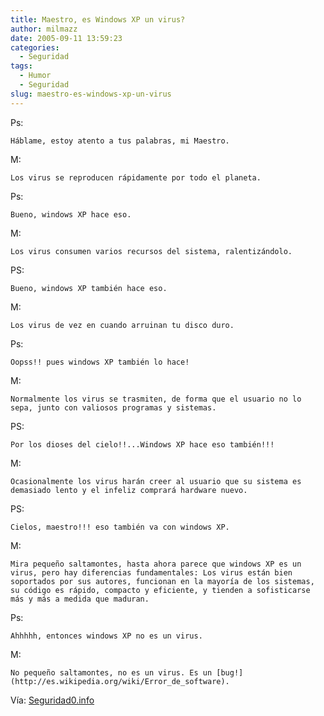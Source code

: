 ```yaml
---
title: Maestro, es Windows XP un virus?
author: milmazz
date: 2005-09-11 13:59:23
categories:
  - Seguridad
tags:
  - Humor
  - Seguridad
slug: maestro-es-windows-xp-un-virus
---
```


Ps:

    Háblame, estoy atento a tus palabras, mi Maestro.

M:

    Los virus se reproducen rápidamente por todo el planeta.

Ps:

    Bueno, windows XP hace eso.

M:

    Los virus consumen varios recursos del sistema, ralentizándolo.

PS:

    Bueno, windows XP también hace eso.

M:

    Los virus de vez en cuando arruinan tu disco duro.

Ps:

    Oopss!! pues windows XP también lo hace!

M:

    Normalmente los virus se trasmiten, de forma que el usuario no lo sepa, junto con valiosos programas y sistemas.

PS:

    Por los dioses del cielo!!...Windows XP hace eso también!!!

M:

    Ocasionalmente los virus harán creer al usuario que su sistema es demasiado lento y el infeliz comprará hardware nuevo.

PS:

    Cielos, maestro!!! eso también va con windows XP.

M:

    Mira pequeño saltamontes, hasta ahora parece que windows XP es un virus, pero hay diferencias fundamentales: Los virus están bien soportados por sus autores, funcionan en la mayoría de los sistemas, su código es rápido, compacto y eficiente, y tienden a sofisticarse más y más a medida que maduran.

Ps:

    Ahhhhh, entonces windows XP no es un virus.

M:

    No pequeño saltamontes, no es un virus. Es un [bug!](http://es.wikipedia.org/wiki/Error_de_software).

Vía: [Seguridad0.info](http://mail.seguridad0.info/mailman/listinfo/seguridad0_seguridad0.info)
